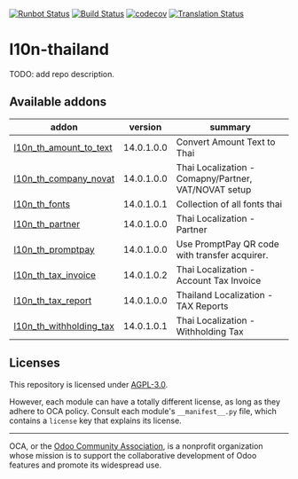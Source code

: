 [![Runbot Status](https://runbot.odoo-community.org/runbot/badge/flat/238/14.0.svg)](https://runbot.odoo-community.org/runbot/repo/github-com-oca-l10n-thailand-238)
[![Build Status](https://travis-ci.com/OCA/l10n-thailand.svg?branch=14.0)](https://travis-ci.com/OCA/l10n-thailand)
[![codecov](https://codecov.io/gh/OCA/l10n-thailand/branch/14.0/graph/badge.svg)](https://codecov.io/gh/OCA/l10n-thailand)
[![Translation Status](https://translation.odoo-community.org/widgets/l10n-thailand-14-0/-/svg-badge.svg)](https://translation.odoo-community.org/engage/l10n-thailand-14-0/?utm_source=widget)

<!-- /!\ do not modify above this line -->

# l10n-thailand

TODO: add repo description.

<!-- /!\ do not modify below this line -->

<!-- prettier-ignore-start -->

[//]: # (addons)

Available addons
----------------
addon | version | summary
--- | --- | ---
[l10n_th_amount_to_text](l10n_th_amount_to_text/) | 14.0.1.0.0 | Convert Amount Text to Thai
[l10n_th_company_novat](l10n_th_company_novat/) | 14.0.1.0.0 | Thai Localization - Comapny/Partner, VAT/NOVAT setup
[l10n_th_fonts](l10n_th_fonts/) | 14.0.1.0.1 | Collection of all fonts thai
[l10n_th_partner](l10n_th_partner/) | 14.0.1.0.0 | Thai Localization - Partner
[l10n_th_promptpay](l10n_th_promptpay/) | 14.0.1.0.0 | Use PromptPay QR code with transfer acquirer.
[l10n_th_tax_invoice](l10n_th_tax_invoice/) | 14.0.1.0.2 | Thai Localization - Account Tax Invoice
[l10n_th_tax_report](l10n_th_tax_report/) | 14.0.1.0.0 | Thailand Localization - TAX Reports
[l10n_th_withholding_tax](l10n_th_withholding_tax/) | 14.0.1.0.1 | Thai Localization - Withholding Tax

[//]: # (end addons)

<!-- prettier-ignore-end -->

## Licenses

This repository is licensed under [AGPL-3.0](LICENSE).

However, each module can have a totally different license, as long as they adhere to OCA
policy. Consult each module's `__manifest__.py` file, which contains a `license` key
that explains its license.

----

OCA, or the [Odoo Community Association](http://odoo-community.org/), is a nonprofit
organization whose mission is to support the collaborative development of Odoo features
and promote its widespread use.
